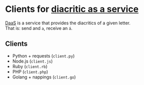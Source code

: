 # Clients for [diacritic as a service](http://diacritic.braincandy.com.ar/)

[DaaS](http://diacritic.braincandy.com.ar/) is a service that provides the diacritics of a given letter.  
That is: send and `a`, receive an `á`.  

## Clients

* Python + requests (`client.py`)
* Node.js (`client.js`)
* Ruby (`client.rb`)
* PHP (`client.php`)
* Golang + nappings (`client.go`)

